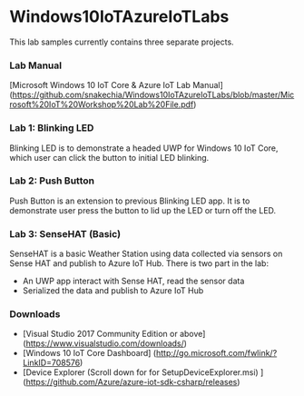 # Windows10IoTAzureIoTLabs
This lab samples currently contains three separate projects.

### Lab Manual
[Microsoft Windows 10 IoT Core & Azure IoT Lab Manual] (https://github.com/snakechia/Windows10IoTAzureIoTLabs/blob/master/Microsoft%20IoT%20Workshop%20Lab%20File.pdf)

### Lab 1: Blinking LED
Blinking LED is to demonstrate a headed UWP for Windows 10 IoT Core, which user can click the button to initial LED blinking. 

### Lab 2: Push Button
Push Button is an extension to previous Blinking LED app. It is to demonstrate user press the button to lid up the LED or turn off the LED. 

### Lab 3: SenseHAT (Basic)
SenseHAT is a basic Weather Station using data collected via sensors on Sense HAT and publish to Azure IoT Hub. There is two part in the lab:
* An UWP app interact with Sense HAT, read the sensor data
* Serialized the data and publish to Azure IoT Hub

### Downloads
* [Visual Studio 2017 Community Edition or above] (https://www.visualstudio.com/downloads/)
* [Windows 10 IoT Core Dashboard]
(http://go.microsoft.com/fwlink/?LinkID=708576)
*	[Device Explorer (Scroll down for for SetupDeviceExplorer.msi) ]
(https://github.com/Azure/azure-iot-sdk-csharp/releases) 
